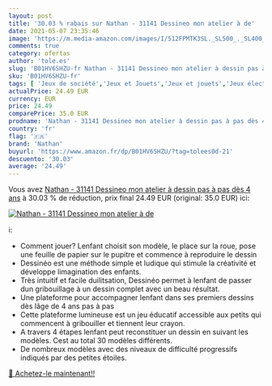 ```yaml
---
layout: post
title: '30.03 % rabais sur Nathan - 31141 Dessineo mon atelier à de'
date: 2021-05-07 23:35:46
image: 'https://m.media-amazon.com/images/I/512FPMTK3SL._SL500_._SL400_.jpg'
comments: true
category: ofertas
author: 'tole.es'
slug: 'B01HV6SHZU-fr Nathan - 31141 Dessineo mon atelier à dessin pas à pas dès...'
sku: 'B01HV6SHZU-fr'
tags: [ 'Jeux de société','Jeux et Jouets','Jeux et jouets','Jeux électroniques pour enfants','nathan', ]
actualPrice: 24.49 EUR
currency: EUR
price: 24.49
comparePrice: 35.0 EUR
prodname: 'Nathan - 31141 Dessineo mon atelier à dessin pas à pas dès 4 ans'
country: 'fr'
flag: '🇫🇷'
brand: 'Nathan'
buyurl: 'https://www.amazon.fr/dp/B01HV6SHZU/?tag=tolees0d-21'
descuento: '30.03'
average: '24.49'
---
```


Vous avez [Nathan - 31141 Dessineo mon atelier à dessin pas à pas dès 4 ans](https://www.amazon.fr/dp/B01HV6SHZU/?tag=tolees0d-21)  à  30.03 % de réduction, prix final  24.49 EUR (original: 35.0 EUR) ici:

[![Nathan - 31141 Dessineo mon atelier à de](https://m.media-amazon.com/images/I/512FPMTK3SL._SL500_._SL400_.jpg)](https://www.amazon.fr/dp/B01HV6SHZU/?tag=tolees0d-21)

ℹ️:

- Comment jouer? Lenfant choisit son modèle, le place sur la roue, pose une feuille de papier sur le pupitre et commence à reproduire le dessin
- Dessinéo est une méthode simple et ludique qui stimule la créativité et développe limagination des enfants.
- Très intuitif et facile duilitsation, Dessinéo permet à lenfant de passer dun gribouillage à un dessin complet avec un beau résultat.
- Une plateforme pour accompagner lenfant dans ses premiers dessins dès lâge de 4 ans pas à pas
- Cette plateforme lumineuse est un jeu éducatif accessible aux petits qui commencent à gribouiller et tiennent leur crayon.
- A travers 4 étapes lenfant peut reconstituer un dessin en suivant les modèles. Cest au total 30 modèles différents.
- De nombreux modèles avec des niveaux de difficulté progressifs indiqués par des petites étoiles.

[🛒 Achetez-le maintenant!!](https://www.amazon.fr/dp/B01HV6SHZU/?tag=tolees0d-21)
